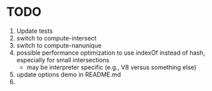 TODO
====

1. Update tests
2. switch to compute-intersect
3. switch to compute-nanunique
4. possible performance optimization to use indexOf instead of hash, especially for small intersections
	-	may be interpreter specific (e.g., V8 versus something else)
5. update options demo in README.md
6. 

